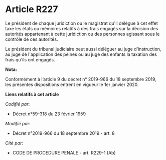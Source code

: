 # Article R227

Le président de chaque juridiction ou le magistrat qu'il délègue à cet effet taxe les états ou mémoires relatifs à des frais
engagés sur la décision des autorités appartenant à cette juridiction ou des personnes agissant sous le contrôle de ces
autorités. 

Le président du   tribunal judiciaire peut aussi déléguer au juge d'instruction, au juge de l'application des peines ou au
juge des enfants la taxation des frais qu'ils ont engagés.

**Nota:**

Conformément à l’article 9 du décret n° 2019-966 du 18 septembre 2019, les présentes dispositions entrent en vigueur le 1er
janvier 2020.

**Liens relatifs à cet article**

_Codifié par_:

  - Décret n°59-318 du 23 février 1959

_Modifié par_:

  - Décret n°2019-966 du 18 septembre 2019 - art. 8

_Cité par_:

  - CODE DE PROCEDURE PENALE - art. R229-1 (Ab)
